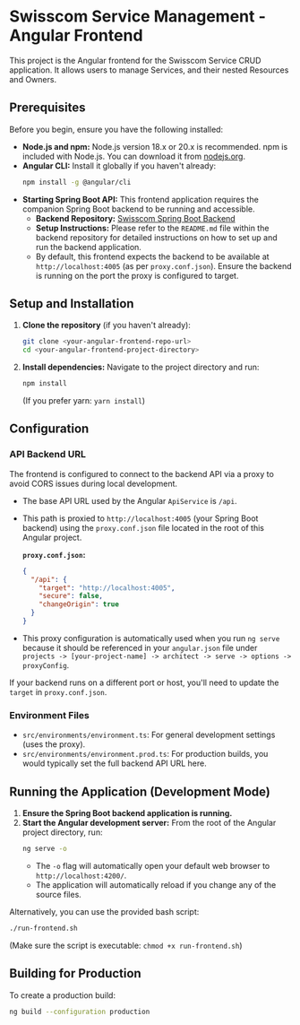 # Swisscom Service Management - Angular Frontend

This project is the Angular frontend for the Swisscom Service CRUD application. It allows users to manage Services, and their nested Resources and Owners.

## Prerequisites

Before you begin, ensure you have the following installed:
* **Node.js and npm:** Node.js version 18.x or 20.x is recommended. npm is included with Node.js. You can download it from [nodejs.org](https://nodejs.org/).
* **Angular CLI:** Install it globally if you haven't already:
    ```bash
    npm install -g @angular/cli
    ```
* **Starting Spring Boot API:** This frontend application requires the companion Spring Boot backend to be running and accessible.
    * **Backend Repository:** [Swisscom Spring Boot Backend](https://github.com/alekspetrovv/swisscom-java)
    * **Setup Instructions:** Please refer to the `README.md` file within the backend repository for detailed instructions on how to set up and run the backend application.
    * By default, this frontend expects the backend to be available at `http://localhost:4005` (as per `proxy.conf.json`). Ensure the backend is running on the port the proxy is configured to target.

## Setup and Installation

1.  **Clone the repository** (if you haven't already):
    ```bash
    git clone <your-angular-frontend-repo-url>
    cd <your-angular-frontend-project-directory>
    ```

2.  **Install dependencies:**
    Navigate to the project directory and run:
    ```bash
    npm install
    ```
    (If you prefer yarn: `yarn install`)

## Configuration

### API Backend URL

The frontend is configured to connect to the backend API via a proxy to avoid CORS issues during local development.
* The base API URL used by the Angular `ApiService` is `/api`.
* This path is proxied to `http://localhost:4005` (your Spring Boot backend) using the `proxy.conf.json` file located in the root of this Angular project.

  **`proxy.conf.json`:**
    ```json
    {
      "/api": {
        "target": "http://localhost:4005",
        "secure": false,
        "changeOrigin": true
      }
    }
    ```
* This proxy configuration is automatically used when you run `ng serve` because it should be referenced in your `angular.json` file under `projects -> [your-project-name] -> architect -> serve -> options -> proxyConfig`.

If your backend runs on a different port or host, you'll need to update the `target` in `proxy.conf.json`.

### Environment Files
* `src/environments/environment.ts`: For general development settings (uses the proxy).
* `src/environments/environment.prod.ts`: For production builds, you would typically set the full backend API URL here.

## Running the Application (Development Mode)

1.  **Ensure the Spring Boot backend application is running.**
2.  **Start the Angular development server:**
    From the root of the Angular project directory, run:
    ```bash
    ng serve -o
    ```
    * The `-o` flag will automatically open your default web browser to `http://localhost:4200/`.
    * The application will automatically reload if you change any of the source files.

Alternatively, you can use the provided bash script:
```bash
./run-frontend.sh
```
(Make sure the script is executable: `chmod +x run-frontend.sh`)

## Building for Production

To create a production build:
```bash
ng build --configuration production